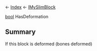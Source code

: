 ← [Index](Api-Index) ← [IMySlimBlock](VRage.Game.ModAPI.Ingame.IMySlimBlock)

[bool](System.Boolean) HasDeformation

## Summary

If this block is deformed (bones deformed)

